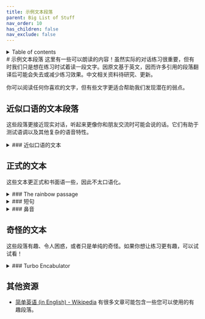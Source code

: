 ```yaml
---
title: 示例文本段落
parent: Big List of Stuff
nav_order: 10
has_children: false
nav_exclude: false
---
```

<details closed markdown="block">
  <summary>
    Table of contents
  </summary>
{: .text-delta }
1. TOC
{:toc}
</details>
# 示例文本段落
这里有一些可以朗读的内容！虽然实际的对话练习很重要，但有时我们只是想在练习时试着读一段文字。因原文基于英文，因而许多引用的段落翻译后可能会失去或减少练习效果。中文相关资料待研究、更新。

你可以阅读任何你喜欢的文字，但有些文字更适合帮助我们发现潜在的弱点。

## 近似口语的文本段落
这些段落更接近现实对话，听起来更像你和朋友交流时可能会说的话。它们有助于测试语调以及其他复杂的语音特性。

<details closed markdown="block"><summary markdown="block">
### 近似口语的文本
</summary>

1. Wait so they went anyway? I thought the weather was going to be bad so I cancelled it all on my end. How are they even going to get there aren't the bridges closed?
2. Well yes, but also no. I haven't been there so I don't know if they still sell it. All I know is they don't ship internationally unless you pay like, 100 bucks.
3. What the hell was that!? They just spawnsniped the whole damn team like 5 times in a row all with headshots. This has gotta be hacks.
4. So I haven't introduced you two yet have I. I'll have to invite you both on the weekend, you've got tons in common, I reckon you'll get on great.
5. Did you ever get that flashlight I told you about? Mine's so powerful I used it to cook a bit of beef haha. It's so bright, I think like 4000 lumens or something crazy like that. Gotta make sure you get the right batteries though otherwise they'll burn it out.
6. I couldn't sleep last night... I ended up getting up and having a cup of tea. I don't know why, I don't usually have trouble sleeping but for some reason my eyes were just wired open. You ever get that?
7. Oh my god the dinner last night was so amazing! You had the tacos too right? That sauce on it was incredible I just want like 100 liters of the stuff so I can put it on everything.
</details>

## 正式的文本
这些文本更正式和书面语一些，因此不太口语化。

<details closed markdown="block"><summary markdown="block">
### The rainbow passage
</summary>
This passage is very common and useful for starting out. It's a good example of a passage that can be read both as speech and as a script.

> When the sunlight strikes raindrops in the air, they act as a prism and form a rainbow. The rainbow is a division of white light into many beautiful colors. These take the shape of a long round arch, with its path high above, and its two ends apparently beyond the horizon. There is, according to legend, a boiling pot of gold at one end. People look, but no one ever finds it. When a man looks for something beyond his reach, his friends say he is looking for the pot of gold at the end of the rainbow.
</details>

<details closed markdown="block"><summary markdown="block">
### 短句
</summary>

The phrases in this passage are shorter, which can help when trying small modifications many times.
- Open the crate but don't break the glass.
- Oak is strong and also gives shade.
- Cats and dogs each hate the other.
- The pipe began to rust while new.
- Add the sum to the product of these three.
- The ripe taste of cheese improves with age.
- Act on these orders with great speed.
- The hog crawled under the high fence.
- Move the vat over the hot fire.

</details>

<details closed markdown="block">
<summary markdown="block">
### 鼻音
</summary>
我们可以用这些测试鼻音。如果捏住鼻子朗读非鼻音段落，听起来应该与不捏鼻子时完全相同。

**非鼻音段落：**
- Please take these glasses with the plates to be washed below the tap.
- The sea was as rough as it was dark.
- The lights of the city glowed brightly below us.
- You could be surprised at that aspect of his character.

**鼻音段落：**
- The wind blew strongly and bent trees over in a show of staggering natural strength.
- Many, but not all plants, flower in spring.
- She longed to dance beneath the moonlight.
- Finding nothing in front they muttered to themselves about something inane.
</details>

## 奇怪的文本
这些段落有趣、令人困惑，或者只是单纯的奇怪。如果你想让练习更有趣，可以试试看！

<details closed markdown="block"><summary markdown="block">
### Turbo Encabulator
</summary>
[Source](https://www.youtube.com/watch?v=Ac7G7xOG2Ag)

> For a number of years now, work has been proceeding in order to bring perfection to the crudely conceived idea of a transmission that would not only supply inverse reactive current for use in unilateral phase detractors, but would also be capable of automatically synchronizing cardinal grammeters. Such an instrument is the turbo encabulator.
>
> Now basically the only new principle involved is that instead of power being generated by the relative motion of conductors and fluxes, it is produced by the modial interaction of magneto-reluctance and capacitive diractance.
>
> The original machine had a base plate of pre-famulated amulite surmounted by a malleable logarithmic casing in such a way that the two spurving bearings were in a direct line with the panametric fan. The latter consisted simply of six hydrocoptic marzlevanes, so fitted to the ambifacient lunar waneshaft that side fumbling was effectively prevented.
>
> The main winding was of the normal lotus-o-delta type placed in panendermic semi-boloid slots of the stator, every seventh conductor being connected by a non-reversible tremie pipe to the differential girdle spring on the “up” end of the grammeters.
>
> The turbo-encabulator has now reached a high level of development, and it’s being successfully used in the operation of novertrunnions. Moreover, whenever a forescent skor motion is required, it may also be employed in conjunction with a drawn reciprocation dingle arm, to reduce sinusoidal repleneration.
</details>

## 其他资源

- [简单英语 (in English) - Wikipedia](https://simple.wikipedia.org/wiki/Simple_English_Wikipedia) 有很多文章可能包含一些您可以使用的有趣段落。
